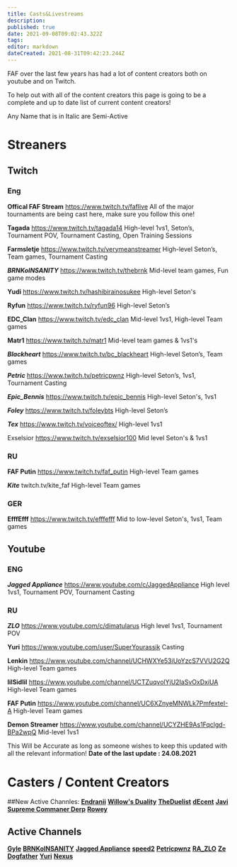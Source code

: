 ```yaml
---
title: Casts&Livestreams
description: 
published: true
date: 2021-09-08T09:02:43.322Z
tags: 
editor: markdown
dateCreated: 2021-08-31T09:42:23.244Z
---
```


FAF over the last few years has had a lot of content creators both on youtube and on Twitch.

To help out with all of the content creators this page is going to be a complete and up to date list of current content creators!

Any Name that is in Italic are Semi-Active

# Streaners

## Twitch

### Eng

**Offical FAF Stream**
https://www.twitch.tv/faflive
All of the major tournaments are being cast here, make sure you follow this one!

**Tagada**
https://www.twitch.tv/tagada14
High-level 1vs1, Seton’s, Tournament POV, Tournament Casting, Open Training Sessions

**Farmsletje**
https://www.twitch.tv/verymeanstreamer
High-level Seton’s, Team games, Tournament Casting

***BRNKoINSANITY***
https://www.twitch.tv/thebrnk
Mid-level team games, Fun game modes

**Yudi**
https://www.twitch.tv/hashibirainosukee
High-level Seton's

**Ryfun**
https://www.twitch.tv/ryfun96
High-level Seton’s

**EDC_Clan**
https://www.twitch.tv/edc_clan
Mid-level 1vs1, High-level Team games

**Matr1**
https://www.twitch.tv/matr1
Mid-level team games & 1vs1's

***Blackheart***
https://www.twitch.tv/bc_blackheart
High-level Seton’s, Team games

***Petric***
https://www.twitch.tv/petricpwnz
High-level Seton’s, 1vs1, Tournament Casting

***Epic_Bennis***
https://www.twitch.tv/epic_bennis
High-level Seton's, 1vs1

***Foley***
https://www.twitch.tv/foleybts
High-level Seton’s

***Tex***
https://www.twitch.tv/voiceoftex/
High-level 1vs1

Exselsior
https://www.twitch.tv/exselsior100
Mid level Seton's & 1vs1

### RU
**FAF Putin**
https://www.twitch.tv/faf_putin
High-level Team games

***Kite***
twitch.tv/kite_faf
High-level Team games

### GER
**EfffEfff**
https://www.twitch.tv/efffefff
Mid to low-level Seton's, 1vs1, Team games

## Youtube 

### ENG
***Jagged Appliance***
https://www.youtube.com/c/JaggedAppliance
High level 1vs1, Tournament POV, Tournament Casting

### RU
***ZLO***
https://www.youtube.com/c/dimatularus
High level 1vs1, Tournament POV

**Yuri**
https://www.youtube.com/user/SuperYourassik
Casting

**Lenkin**
https://www.youtube.com/channel/UCHWXYe53iUoYzcS7VVU2G2Q
High-level Team games

**lilSidlil**
https://www.youtube.com/channel/UCTZuqvolYjU2IaSvOxDxiUA
High-level Team games

**FAF Putin**
https://www.youtube.com/channel/UC6XZnyeMNWLk7PmfexteI-A
High-level Team games

**Demon Streamer**
https://www.youtube.com/channel/UCYZHE9As1Fqclgd-BPa2wpQ
Mid-level 1vs1

This Will be Accurate as long as someone wishes to keep this updated with all the relevant information!
**Date of the last update : 24.08.2021**

# Casters / Content Creators

##New Active Channles:
[**Endranii**](https://bit.ly/38PXGpe)
[**Willow's Duality**](https://bit.ly/3zUbxXv)
[**TheDuelist**](https://bit.ly/3h9vYII)
[**dEcent**](https://bit.ly/2WWSAoX)
[**Javi**](https://bit.ly/3BPyDz1)
[**Supreme Commaner Derp**](https://bit.ly/3ndmYGg)
[**Rowey**](https://bit.ly/3jUYLT7)
## Active Channels

[**Gyle**](https://www.youtube.com/user/felixlighta)
[**BRNKoINSANITY**](https://www.youtube.com/user/BRNKoINSANITY)
[**Jagged Appliance**](https://www.youtube.com/channel/UCVukA3ixN8_ZNxnqxq3YD1g)
[**speed2**](https://www.youtube.com/user/speed2cz)
[**Petricpwnz**](https://www.youtube.com/user/Petricpwnz)
[**RA_ZLO**](https://www.youtube.com/user/dimatularus)
[**Ze Dogfather**](https://www.youtube.com/channel/UCoWq7KgNDiph7x4REK_UTAQ)
[**Yuri**](https://www.youtube.com/channel/UCKucg78eVWN8ud_6dF-9D5w)
[**Nexus**](https://www.youtube.com/channel/UCeVzvwQyVNdCdTdxDetElbw)